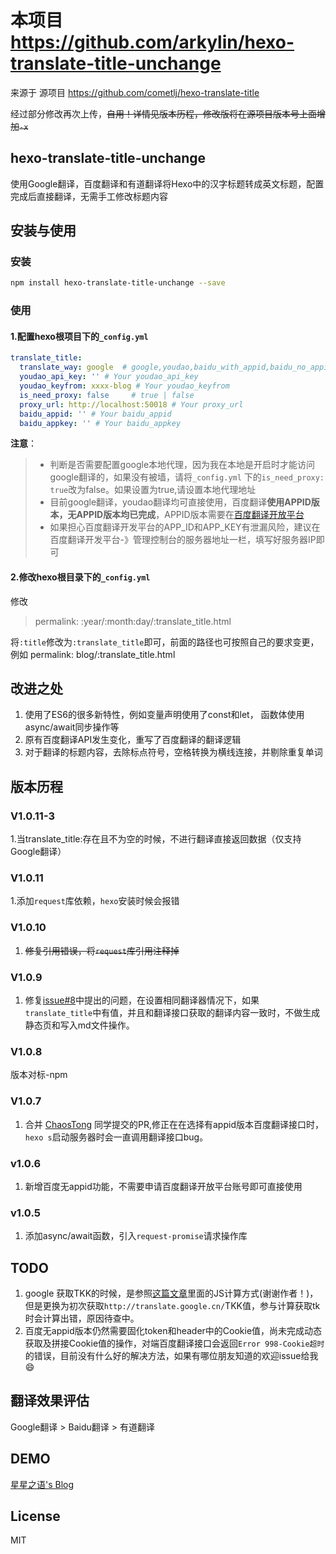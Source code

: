 # 本项目 https://github.com/arkylin/hexo-translate-title-unchange
来源于 源项目 https://github.com/cometlj/hexo-translate-title

经过部分修改再次上传，~~自用！详情见版本历程，修改版将在源项目版本号上面增加```-x```~~

## hexo-translate-title-unchange
使用Google翻译，百度翻译和有道翻译将Hexo中的汉字标题转成英文标题，配置完成后直接翻译，无需手工修改标题内容

## 安装与使用

### 安装

```bash
npm install hexo-translate-title-unchange --save
```

### 使用

#### 1.配置hexo根项目下的`_config.yml`

```yml
translate_title:
  translate_way: google  # google,youdao,baidu_with_appid,baidu_no_appid
  youdao_api_key: '' # Your youdao_api_key
  youdao_keyfrom: xxxx-blog # Your youdao_keyfrom
  is_need_proxy: false     # true | false
  proxy_url: http://localhost:50018 # Your proxy_url
  baidu_appid: '' # Your baidu_appid
  baidu_appkey: '' # Your baidu_appkey
```
**注意**：

> * 判断是否需要配置google本地代理，因为我在本地是开启时才能访问google翻译的，如果没有被墙，请将`_config.yml` 下的`is_need_proxy: true`改为false。如果设置为true,请设置本地代理地址
> * 目前google翻译，youdao翻译均可直接使用，百度翻译**使用APPID版本，无APPID版本均已完成**，APPID版本需要在[百度翻译开放平台](http://api.fanyi.baidu.com/)
> * 如果担心百度翻译开发平台的APP_ID和APP_KEY有泄漏风险，建议在百度翻译开发平台-》管理控制台的服务器地址一栏，填写好服务器IP即可

#### 2.修改hexo根目录下的`_config.yml`

修改

> permalink: :year/:month:day/:translate_title.html

将`:title`修改为`:translate_title`即可，前面的路径也可按照自己的要求变更，例如 permalink: blog/:translate_title.html

## 改进之处
1. 使用了ES6的很多新特性，例如变量声明使用了const和let， 函数体使用async/await同步操作等
2. 原有百度翻译API发生变化，重写了百度翻译的翻译逻辑
3. 对于翻译的标题内容，去除标点符号，空格转换为横线连接，并剔除重复单词

## 版本历程

### V1.0.11-3
1.当translate_title:存在且不为空的时候，不进行翻译直接返回数据（仅支持Google翻译）

### V1.0.11
1.添加`request`库依赖，`hexo`安装时候会报错

### V1.0.10
1. ~~修复引用错误，将`request`库引用注释掉~~

### V1.0.9

1. 修复[issue#8](https://github.com/cometlj/hexo-translate-title/issues/8)中提出的问题，在设置相同翻译器情况下，如果`translate_title`中有值，并且和翻译接口获取的翻译内容一致时，不做生成静态页和写入md文件操作。

### V1.0.8

版本对标-npm

### V1.0.7

1. 合并 [ChaosTong](https://github.com/ChaosTong) 同学提交的PR,修正在在选择有appid版本百度翻译接口时，`hexo s`启动服务器时会一直调用翻译接口bug。

### v1.0.6

1. 新增百度无appid功能，不需要申请百度翻译开放平台账号即可直接使用

### v1.0.5

1. 添加async/await函数，引入`request-promise`请求操作库


## TODO

1. google 获取TKK的时候，是参照[这篇文章](http://blog.csdn.net/life169/article/details/52153929)里面的JS计算方式(谢谢作者！)，但是更换为初次获取`http://translate.google.cn/`TKK值，参与计算获取tk时会计算出错，原因待查中。
2. 百度无appid版本仍然需要固化token和header中的Cookie值，尚未完成动态获取及拼接Cookie值的操作，对端百度翻译接口会返回`Error 998-Cookie超时`的错误，目前没有什么好的解决方法，如果有哪位朋友知道的欢迎issue给我😄

## 翻译效果评估
Google翻译 > Baidu翻译 > 有道翻译

## DEMO
[星星之语's Blog](https://cometlj.github.io)

## License
MIT
